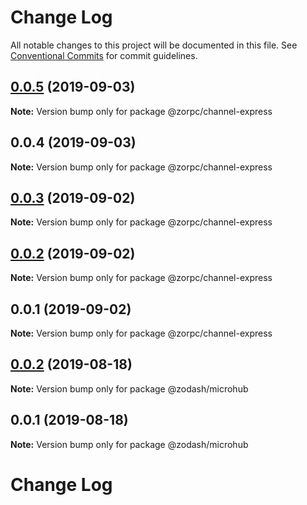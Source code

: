 # Change Log

All notable changes to this project will be documented in this file.
See [Conventional Commits](https://conventionalcommits.org) for commit guidelines.

## [0.0.5](https://github.com/zcorky/zodash/compare/@zorpc/channel-express@0.0.4...@zorpc/channel-express@0.0.5) (2019-09-03)

**Note:** Version bump only for package @zorpc/channel-express





## 0.0.4 (2019-09-03)

**Note:** Version bump only for package @zorpc/channel-express





## [0.0.3](https://github.com/zcorky/zodash/compare/@zorpc/channel-express@0.0.2...@zorpc/channel-express@0.0.3) (2019-09-02)

**Note:** Version bump only for package @zorpc/channel-express





## [0.0.2](https://github.com/zcorky/zodash/compare/@zorpc/channel-express@0.0.1...@zorpc/channel-express@0.0.2) (2019-09-02)

**Note:** Version bump only for package @zorpc/channel-express





## 0.0.1 (2019-09-02)

**Note:** Version bump only for package @zorpc/channel-express





## [0.0.2](https://github.com/zcorky/zodash/compare/@zodash/microhub@0.0.1...@zodash/microhub@0.0.2) (2019-08-18)

**Note:** Version bump only for package @zodash/microhub





## 0.0.1 (2019-08-18)

**Note:** Version bump only for package @zodash/microhub





# Change Log

